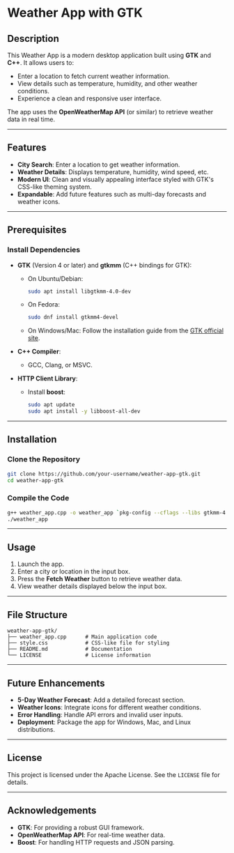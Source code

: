 # Weather App with GTK

## Description
This Weather App is a modern desktop application built using **GTK** and **C++**. It allows users to:
- Enter a location to fetch current weather information.
- View details such as temperature, humidity, and other weather conditions.
- Experience a clean and responsive user interface.

The app uses the **OpenWeatherMap API** (or similar) to retrieve weather data in real time.

---

## Features
- **City Search**: Enter a location to get weather information.
- **Weather Details**: Displays temperature, humidity, wind speed, etc.
- **Modern UI**: Clean and visually appealing interface styled with GTK's CSS-like theming system.
- **Expandable**: Add future features such as multi-day forecasts and weather icons.

---

## Prerequisites
### Install Dependencies
- **GTK** (Version 4 or later) and **gtkmm** (C++ bindings for GTK):
  - On Ubuntu/Debian:
    ```bash
    sudo apt install libgtkmm-4.0-dev
    ```
  - On Fedora:
    ```bash
    sudo dnf install gtkmm4-devel
    ```
  - On Windows/Mac: Follow the installation guide from the [GTK official site](https://www.gtk.org/download/).

- **C++ Compiler**:
  - GCC, Clang, or MSVC.

- **HTTP Client Library**:
  - Install **boost**:
    ```bash
    sudo apt update
    sudo apt install -y libboost-all-dev
    ```
---

## Installation
### Clone the Repository
```bash
git clone https://github.com/your-username/weather-app-gtk.git
cd weather-app-gtk
```

### Compile the Code
```bash
g++ weather_app.cpp -o weather_app `pkg-config --cflags --libs gtkmm-4.0`
./weather_app
```

---

## Usage
1. Launch the app.
2. Enter a city or location in the input box.
3. Press the **Fetch Weather** button to retrieve weather data.
4. View weather details displayed below the input box.

---

## File Structure
```plaintext
weather-app-gtk/
├── weather_app.cpp      # Main application code
├── style.css            # CSS-like file for styling
├── README.md            # Documentation
└── LICENSE              # License information
```

---

## Future Enhancements
- **5-Day Weather Forecast**: Add a detailed forecast section.
- **Weather Icons**: Integrate icons for different weather conditions.
- **Error Handling**: Handle API errors and invalid user inputs.
- **Deployment**: Package the app for Windows, Mac, and Linux distributions.

---

## License
This project is licensed under the Apache License. See the `LICENSE` file for details.

---

## Acknowledgements
- **GTK**: For providing a robust GUI framework.
- **OpenWeatherMap API**: For real-time weather data.
- **Boost**: For handling HTTP requests and JSON parsing.
